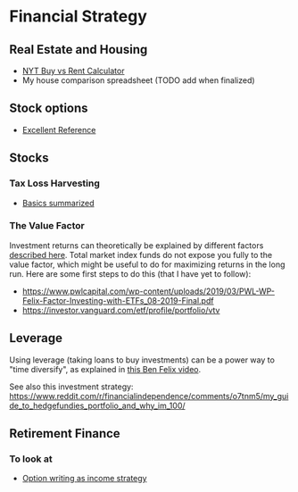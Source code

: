 # Financial Strategy

## Real Estate and Housing

 - [NYT Buy vs Rent
   Calculator](https://www.nytimes.com/interactive/2014/upshot/buy-rent-calculator.html)
 - My house comparison spreadsheet (TODO add when finalized)

## Stock options

 - [Excellent Reference](
http://www.scribd.com/doc/55945011/An-Introduction-to-Stock-Options-for-the-Tech-Entrepreneur-or-Startup-Employee)

## Stocks

### Tax Loss Harvesting

 - [Basics
   summarized](https://www.moneyunder30.com/profit-from-tax-loss-harvesting)

### The Value Factor

Investment returns can theoretically be explained by different factors
[described here](https://www.youtube.com/watch?v=ViTnIebSzj4).  Total market
index funds do not expose you fully to the value factor, which might be useful
to do for maximizing returns in the long run.  Here are some first steps to do
this (that I have yet to follow):

 - https://www.pwlcapital.com/wp-content/uploads/2019/03/PWL-WP-Felix-Factor-Investing-with-ETFs_08-2019-Final.pdf
 - https://investor.vanguard.com/etf/profile/portfolio/vtv

## Leverage

Using leverage (taking loans to buy investments) can be a power way to "time
diversify", as explained in [this Ben Felix
video](https://www.youtube.com/watch?v=Ll3TCEz4g1k).

See also this investment strategy: https://www.reddit.com/r/financialindependence/comments/o7tnm5/my_guide_to_hedgefundies_portfolio_and_why_im_100/



## Retirement Finance

### To look at

 - [Option writing as income
   strategy](https://earlyretirementnow.com/2019/03/27/passive-income-through-option-writing-part-3/)
